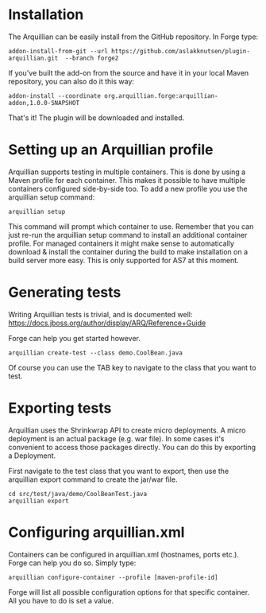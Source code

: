 Installation
============
The Arquillian can be easily install from the GitHub repository.
In Forge type:
	
	addon-install-from-git --url https://github.com/aslakknutsen/plugin-arquillian.git  --branch forge2

If you've built the add-on from the source and have it in your local Maven repository, you can also do it this way: 

	addon-install --coordinate org.arquillian.forge:arquillian-addon,1.0.0-SNAPSHOT

That's it! The plugin will be downloaded and installed.


Setting up an Arquillian profile
==============
Arquillian supports testing in multiple containers. This is done by using a Maven profile for each container. This makes it possible to have multiple containers configured side-by-side too.
To add a new profile you use the arquillian setup command:

	arquillian setup
	
This command will prompt which container to use. Remember that you can just re-run the arquillian setup command to install an additional container profile.
For managed containers it might make sense to automatically download & install the container during the build to make installation on a build server more easy. This is only supported for AS7 at this moment.



Generating tests
================
Writing Arquillian tests is trivial, and is documented well: https://docs.jboss.org/author/display/ARQ/Reference+Guide

Forge can help you get started however. 
	
	arquillian create-test --class demo.CoolBean.java
	
Of course you can use the TAB key to navigate to the class that you want to test.


Exporting tests
================
Arquillian uses the Shrinkwrap API to create micro deployments. A micro deployment is an actual package (e.g. war file). In some cases it's convenient to access those packages directly. You can do this by exporting a Deployment. 

First navigate to the test class that you want to export, then use the arquillian export command to create the jar/war file. 

	cd src/test/java/demo/CoolBeanTest.java
	arquillian export

Configuring arquillian.xml
================
Containers can be configured in arquillian.xml (hostnames, ports etc.). Forge can help you do so.
Simply type:

    arquillian configure-container --profile [maven-profile-id]

Forge will list all possible configuration options for that specific container. All you have to do is set a value.
